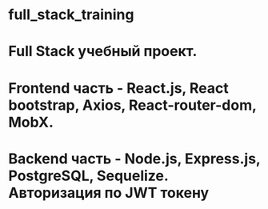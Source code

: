 # full_stack_training
# Full Stack учебный проект. 
# Frontend часть - React.js, React bootstrap, Axios, React-router-dom, MobX.
# Backend часть - Node.js, Express.js, PostgreSQL, Sequelize. Авторизация по JWT токену

